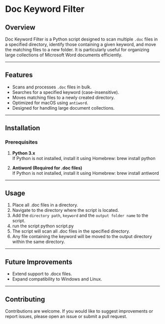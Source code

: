 # Doc Keyword Filter

## Overview

Doc Keyword Filter is a Python script designed to scan multiple `.doc` files in a specified directory, identify those containing a given keyword, and move the matching files to a new folder. It is particularly useful for organizing large collections of Microsoft Word documents efficiently.

---

## Features

- Scans and processes `.doc` files in bulk.
- Searches for a specified keyword (case-insensitive).
- Moves matching files to a newly created directory.
- Optimized for macOS using `antiword`.
- Designed for handling large document collections.

---

## Installation

### Prerequisites

1. **Python 3.x**  
   If Python is not installed, install it using Homebrew:
   brew install python

2. **Antiword (Required for .doc files)**  
   If Python is not installed, install it using Homebrew:
   brew install antiword

---

## Usage

1. Place all .doc files in a directory.
2. Navigate to the directory where the script is located.
3. Add the `directory path`, `keyword` and the `output folder name` to the script.
4. run the script
    python script.py
5. The script will scan all .doc files in the specified directory.
6. Any file containing the keyword will be moved to the output directory within the same directory.

---

## Future Improvements

- Extend support to .docx files.
- Expand compatibility to Windows and Linux.

---

## Contributing

Contributions are welcome. If you would like to suggest improvements or report issues, please open an issue or submit a pull request.